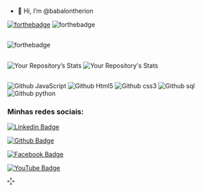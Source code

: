 - 👋 Hi, I’m @babalontherion

[![forthebadge](https://forthebadge.com/images/badges/powered-by-black-magic.svg)](https://babalontherion.com.br)
![forthebadge](https://forthebadge.com/images/badges/uses-brains.svg)

##
![forthebadge](https://badgen.net/github/issues/babalontherion/babalontherion)
##

![Your Repository’s Stats](https://github-readme-stats.vercel.app/api?username=babalontherion&show_icons=true)
![Your Repository's Stats](https://github-readme-stats.vercel.app/api/top-langs/?username=babalontherion&theme=blue-green)
##

![Github JavaScript](https://img.shields.io/badge/JavaScript-F7DF1E?style=for-the-badge&logo=javascript&logoColor=black)
![Github Html5](https://img.shields.io/badge/HTML5-E34F26?style=for-the-badge&logo=html5&logoColor=white)
![Github css3](https://img.shields.io/badge/CSS3-1572B6?style=for-the-badge&logo=css3&logoColor=white)
![Github sql](https://img.shields.io/badge/MySQL-00000F?style=for-the-badge&logo=mysql&logoColor=white)
![Github python](https://img.shields.io/badge/Python-14354C?style=for-the-badge&logo=python&logoColor=white)

### Minhas redes sociais:
[![Linkedin Badge](https://img.shields.io/badge/LinkedIn-0077B5?style=for-the-badge&logo=linkedin&logoColor=white&link=link_do_seu_perfil)](link_do_seu_perfil)

[![Github Badge](https://img.shields.io/badge/GitHub-100000?style=for-the-badge&logo=github&logoColor=white&link=link_do_seu_perfil)](link_do_seu_perfil)

[![Facebook Badge](https://img.shields.io/badge/Facebook-1877F2?style=for-the-badge&logo=facebook&logoColor=white&link=link_do_seu_perfil)](link_do_seu_perfil)

[![YouTube Badge](https://img.shields.io/badge/YouTube-FF0000?style=for-the-badge&logo=youtube&logoColor=white&link=link_do_seu_perfil)](link_do_seu_perfil)



<svg xmlns="http://www.w3.org/2000/svg" width="16" height="16" fill="currentColor" class="bi bi-arrows-move" viewBox="0 0 16 16">
  <path fill-rule="evenodd" d="M7.646.146a.5.5 0 0 1 .708 0l2 2a.5.5 0 0 1-.708.708L8.5 1.707V5.5a.5.5 0 0 1-1 0V1.707L6.354 2.854a.5.5 0 1 1-.708-.708l2-2zM8 10a.5.5 0 0 1 .5.5v3.793l1.146-1.147a.5.5 0 0 1 .708.708l-2 2a.5.5 0 0 1-.708 0l-2-2a.5.5 0 0 1 .708-.708L7.5 14.293V10.5A.5.5 0 0 1 8 10zM.146 8.354a.5.5 0 0 1 0-.708l2-2a.5.5 0 1 1 .708.708L1.707 7.5H5.5a.5.5 0 0 1 0 1H1.707l1.147 1.146a.5.5 0 0 1-.708.708l-2-2zM10 8a.5.5 0 0 1 .5-.5h3.793l-1.147-1.146a.5.5 0 0 1 .708-.708l2 2a.5.5 0 0 1 0 .708l-2 2a.5.5 0 0 1-.708-.708L14.293 8.5H10.5A.5.5 0 0 1 10 8z"/>
</svg>
<!---
https://dev.to/envoy_/150-badges-for-github-pnk

babalontherion/babalontherion is a ✨ special ✨ repository because its `README.md` (this file) appears on your GitHub profile.
You can click the Preview link to take a look at your changes.
--->
